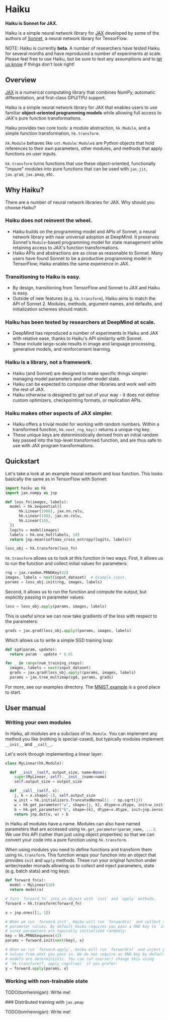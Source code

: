 # Haiku

**Haiku is Sonnet for JAX.**

Haiku is a simple neural network library for
[JAX](https://github.com/google/jax) developed by some of the
authors of [Sonnet](https://github.com/deepmind/sonnet), a neural network
library for TensorFlow.

NOTE: Haiku is currently **beta**. A number of researchers have tested Haiku
for several months and have reproduced a number of experiments at scale. Please
feel free to use Haiku, but be sure to test any assumptions and to
[let us know](https://github.com/deepmind/haiku/issues) if things don't look
right!

## Overview

[JAX](https://github.com/google/jax) is a numerical computating library that
combines NumPy, automatic differentiation, and first-class GPU/TPU support.

Haiku is a simple neural network library for JAX that enables users to use
familiar **object-oriented programming models** while allowing full access to
JAX's pure function transformations.

Haiku provides two core tools: a module abstraction, `hk.Module`, and a simple
function transformation, `hk.transform`.

`hk.Module` behaves like `snt.Module`: `Module`s are Python objects that hold
references to their own parameters, other modules, and methods that apply
functions on user inputs.

`hk.transform` turns functions that use these object-oriented, functionally
"impure" modules into pure functions that can be used with `jax.jit`,
`jax.grad`, `jax.pmap`, etc.

## Why Haiku?

There are a number of neural network libraries for JAX. Why should you choose
Haiku?

### Haiku does not reinvent the wheel.

- Haiku builds on the programming model and APIs of Sonnet, a neural network
  library with near universal adoption at DeepMind. It preserves Sonnet's
  `Module`-based programming model for state management while retaining access
  to JAX's function transformations.
- Haiku APIs and abstractions are as close as reasonable to Sonnet. Many users
  have found Sonnet to be a productive programming model in TensorFlow; Haiku
  enables the same experience in JAX.

### Transitioning to Haiku is easy.

- By design, transitioning from TensorFlow and Sonnet to JAX and Haiku is easy.
- Outside of new features (e.g. `hk.transform`), Haiku aims to match the API of
  Sonnet 2. Modules, methods, argument names, and defaults, and initialization
  schemes should match.

### Haiku has been tested by researchers at DeepMind at scale.

- DeepMind has reproduced a number of experiments in Haiku and JAX with relative
  ease, thanks to Haiku's API similarity with Sonnet.
- These include large-scale results in image and language processing, generative
  models, and reinforcement learning.

### Haiku is a library, not a framework.

- Haiku (and Sonnet) are designed to make specific things simpler: managing
  model parameters and other model state.
- Haiku can be expected to compose other libraries and work well with the rest
  of JAX.
- Haiku otherwise is designed to get out of your way - it does not define custom
  optimizers, checkpointing formats, or replication APIs.

### Haiku makes other aspects of JAX simpler.

- Haiku offers a trivial model for working with random numbers. Within a
  transformed function, `hk.next_rng_key()` returns a unique rng key.
- These unique keys are deterministically derived from an initial random key
  passed into the top-level transformed function, and are thus safe to use with
  JAX program transformations.

## Quickstart

Let's take a look at an example neural network and loss function. This looks
basically the same as in TensorFlow with Sonnet:

```python
import haiku as hk
import jax.numpy as jnp

def loss_fn(images, labels):
  model = hk.Sequential([
      hk.Linear(1000), jax.nn.relu,
      hk.Linear(100), jax.nn.relu,
      hk.Linear(10),
  ])
  logits = model(images)
  labels = hk.one_hot(labels, 10)
  return jnp.mean(softmax_cross_entropy(logits, labels))

loss_obj = hk.transform(loss_fn)
```

`hk.transform` allows us to look at this function in two ways. First, it allows
us to run the function and collect initial values for parameters:

```python
rng = jax.random.PRNGKey(42)
images, labels = next(input_dataset)  # Example input.
params = loss_obj.init(rng, images, labels)
```

Second, it allows us to run the function and compute the output, but explicitly
passing in parameter values:

```python
loss = loss_obj.apply(params, images, labels)
```

This is useful since we can now take gradients of the loss with respect to the
parameters:

```python
grads = jax.grad(loss_obj.apply)(params, images, labels)
```

Which allows us to write a simple SGD training loop:

```python
def sgd(param, update):
  return param - update * 0.01

for _ in range(num_training_steps):
  images, labels = next(input_dataset)
  grads = jax.grad(loss_obj.apply)(params, images, labels)
  params = jax.tree_multimap(sgd, params, grads)
```

For more, see our examples directory. The
[MNIST example](https://github.com/deepmind/haiku/tree/master/examples/mnist.py)
is a good place to start.

## User manual

### Writing your own modules

In Haiku, all modules are a subclass of `hk.Module`. You can implement any
method you like (nothing is special-cased), but typically modules implement
`__init__` and `__call__`.

Let's work through implementing a linear layer:

```python
class MyLinear(hk.Module):

  def __init__(self, output_size, name=None):
    super(MyLinear, self).__init__(name=name)
    self.output_size = output_size

  def __call__(self, x):
    j, k = x.shape[-1], self.output_size
    w_init = hk.initializers.TruncatedNormal(1. / np.sqrt(j))
    w = hk.get_parameter("w", shape=[j, k], dtype=x.dtype, init=w_init)
    b = hk.get_parameter("b", shape=[k], dtype=x.dtype, init=jnp.zeros)
    return jnp.dot(x, w) + b
```

In Haiku all modules have a name. Modules can also have named parameters that
are accessed using `hk.get_parameter(param_name, ...)`. We use this API (rather
than just using object properties) so that we can convert your code into a pure
function using `hk.transform`.

When using modules you need to define functions and transform them using
`hk.transform`. This function
wraps your function into an object that provides `init` and `apply` methods.
These run your original function under writer/reader monads allowing us to
collect and inject parameters, state (e.g. batch stats) and rng keys:

```python
def forward_fn(x):
  model = MyLinear(10)
  return model(x)

# Turn `forward_fn` into an object with `init` and `apply` methods.
forward = hk.transform(forward_fn)

x = jnp.ones([1, 1])

# When we run `forward.init`, Haiku will run `forward(x)` and collect initial
# parameter values. By default Haiku requires you pass a RNG key to `init`,
# since parameters are typically initialized randomly:
key = hk.PRNGSequence(42)
params = forward.init(next(key), x)

# When we run `forward.apply`, Haiku will run `forward(x)` and inject parameter
# values from what you pass in. We do not require an RNG key by default since
# models are deterministic. You can (of course!) change this using
# `hk.transform(f, apply_rng=True)` if you prefer:
y = forward.apply(params, x)
```

### Working with non-trainable state

TODO(tomhennigan): Write me!

### Distributed training with `jax.pmap`

TODO(tomhennigan): Write me!
